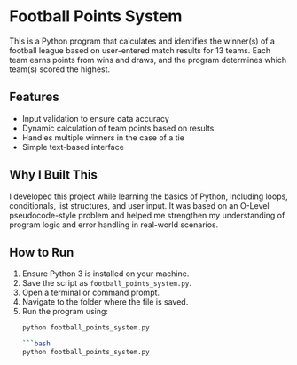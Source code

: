 # Football Points System

This is a Python program that calculates and identifies the winner(s) of a football league based on user-entered match results for 13 teams. Each team earns points from wins and draws, and the program determines which team(s) scored the highest.

## Features

- Input validation to ensure data accuracy
- Dynamic calculation of team points based on results
- Handles multiple winners in the case of a tie
- Simple text-based interface

## Why I Built This

I developed this project while learning the basics of Python, including loops, conditionals, list structures, and user input. It was based on an O-Level pseudocode-style problem and helped me strengthen my understanding of program logic and error handling in real-world scenarios.

## How to Run

1. Ensure Python 3 is installed on your machine.
2. Save the script as `football_points_system.py`.
3. Open a terminal or command prompt.
4. Navigate to the folder where the file is saved.
5. Run the program using:
      ```bash
   python football_points_system.py

   ```bash
   python football_points_system.py
